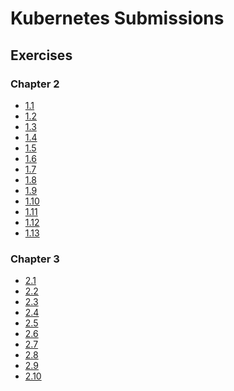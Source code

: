 # Kubernetes Submissions

## Exercises

### Chapter 2

- [1.1](https://github.com/SakuJuuH/kubernetesSubmissions/tree/1.1/log-output)
- [1.2](https://github.com/SakuJuuH/kubernetesSubmissions/tree/1.2/todo-app)
- [1.3](https://github.com/SakuJuuH/kubernetesSubmissions/tree/1.3/log-output)
- [1.4](https://github.com/SakuJuuH/kubernetesSubmissions/tree/1.4/todo-app)
- [1.5](https://github.com/SakuJuuH/kubernetesSubmissions/tree/1.5/todo-app)
- [1.6](https://github.com/SakuJuuH/kubernetesSubmissions/tree/1.6/todo-app)
- [1.7](https://github.com/SakuJuuH/kubernetesSubmissions/tree/1.7/log-output)
- [1.8](https://github.com/SakuJuuH/kubernetesSubmissions/tree/1.8/todo-app)
- [1.9](https://github.com/SakuJuuH/kubernetesSubmissions/tree/1.9/ping-pong)
- [1.10](https://github.com/SakuJuuH/kubernetesSubmissions/tree/1.10/log-output)
- [1.11](https://github.com/SakuJuuH/kubernetesSubmissions/tree/1.11/)
- [1.12](https://github.com/SakuJuuH/kubernetesSubmissions/tree/1.12/todo-app)
- [1.13](https://github.com/SakuJuuH/kubernetesSubmissions/tree/1.13/todo-app)

### Chapter 3

- [2.1](https://github.com/SakuJuuH/kubernetesSubmissions/tree/2.1/log-output)
- [2.2](https://github.com/SakuJuuH/kubernetesSubmissions/tree/2.2/todo-app)
- [2.3](https://github.com/SakuJuuH/kubernetesSubmissions/tree/2.3/)
- [2.4](https://github.com/SakuJuuH/kubernetesSubmissions/tree/2.4/)
- [2.5](https://github.com/SakuJuuH/kubernetesSubmissions/tree/2.5/log-output) 
- [2.6]()
- [2.7]()
- [2.8]() 
- [2.9]()
- [2.10]()
